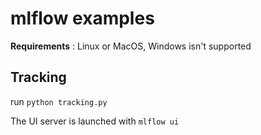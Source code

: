 # mlflow examples

**Requirements** : Linux or MacOS, Windows isn't supported

## Tracking
run `python tracking.py`

The UI server is launched with `mlflow ui`
